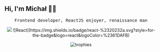 ## Hi, I'm Michał 🙋‍♂️

<p align="center">
  <samp>
    Frontend developer, ReactJS enjoyer, renaissance man
  </samp>
</p>

<p align="center">
  <img src="https://img.shields.io/badge/react-%2320232a.svg?style=for-the-badge&logo=react&logoColor=%2361DAFB"/>
  ![React](https://img.shields.io/badge/react-%2320232a.svg?style=for-the-badge&logo=react&logoColor=%2361DAFB)
</p>

<p align="center">
  <img src="https://github-profile-trophy.vercel.app/?username=auto200&title=Commit,Repositories,PullRequest&theme=onedark&row=1&column=3" alt="trophies" />
</p>
